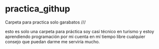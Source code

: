 # practica_githup
Carpeta para practica solo garabatos ///


esto es solo una carpeta para práctica soy casi técnico en turismo y estoy aprendiendo programación por mi cuenta en mí 
tiempo libre cualquier consejo que puedan darme me serviría mucho. 

